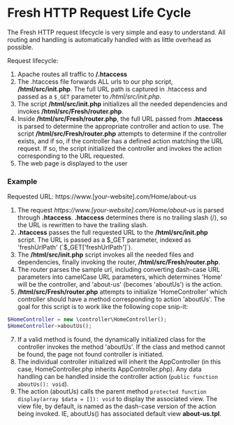 # Fresh HTTP Request Life Cycle

The Fresh HTTP request lifecycle is very simple and easy to understand. All routing and 
handling is automatically handled with as little overhead as possible.

Request lifecycle:
1. Apache routes all traffic to **/.htaccess**
2. The .htaccess file forwards ALL urls to our php script, **/html/src/init.php**. The full URL path is captured in .htaccess and passed as a `$_GET` parameter to */html/src/init.php*.
3. The script **/html/src/init.php** initializes all the needed dependencies and invokes **/html/src/Fresh/router.php**.
4. Inside **/html/src/Fresh/router.php**, the full URL passed from **.htaccess** is parsed to determine the appropriate controller and action to use. The script **/html/src/Fresh/router.php** attempts to determine if the controller exists, and if so, if the controller has a defined action matching the URL request. If so, the script initialized the controller and invokes the action corresponding to the URL requested.
5. The web page is displayed to the user

### Example

Requested URL: https://www.[your-website].com/Home/about-us

1. The request *https://www.[your-website].com/Home/about-us* is parsed through **.htaccess**. **.htaccess** determines there is no trailing slash (/), so the URL is rewritten to have the trailing slash.
2. **.htaccess** passes the full requested URL to the **/html/src/init.php** script. The URL is passed as a $_GET parameter, indexed as 'freshUrlPath' (`$_GET['freshUrlPath']`).
3. The **/html/src/init.php** script invokes all the needed files and dependencies, finally invoking the router, **/html/src/Fresh/router.php**.
4. The router parses the sample url, including converting dash-case URL parameters into camelCase URL parameters, which determines 'Home' will be the controller, and 'about-us' (becomes 'aboutUs') is the action.
6. **/html/src/Fresh/router.php** attempts to initialize 'HomeController' which controller should have a method corresponding to action 'aboutUs'. The goal for this script is to work like the following cope snip-it: 
```php
$HomeController = new \controller\HomeController();
$HomeController->aboutUs();
```
7. If a valid method is found, the dynamically initialized class for the controller invokes the method 'aboutUs'. If the class and method cannot be found, the page not found controller is initiated.
8. The individual controller initialized will inherit the AppController (in this case, HomeController.php inherits AppController.php). Any data handling can be handled inside the controller action (`public function aboutUs(): void`).
9. The action (aboutUs) calls the parent method `protected function display(array $data = []): void` to display the associated view. The view file, by default, is named as the dash-case version of the action being invoked. IE, aboutUs() has associated default view **about-us.tpl**.